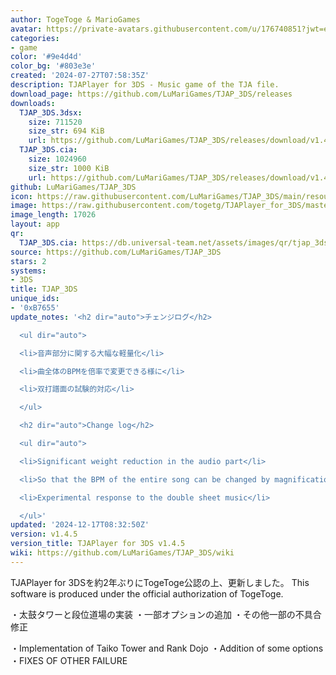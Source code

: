 ```yaml
---
author: TogeToge & MarioGames
avatar: https://private-avatars.githubusercontent.com/u/176740851?jwt=eyJhbGciOiJIUzI1NiIsInR5cCI6IkpXVCJ9.eyJpc3MiOiJnaXRodWIuY29tIiwiYXVkIjoicmF3LmdpdGh1YnVzZXJjb250ZW50LmNvbSIsImtleSI6ImtleTEiLCJleHAiOjE3MzQ2MzU5NDAsIm5iZiI6MTczNDYzNDc0MCwicGF0aCI6Ii91LzE3Njc0MDg1MSJ9.1W-dCwwdZrXhAMih9syHBB190x70LSkW-yCO-54ookw&v=4
categories:
- game
color: '#9e4d4d'
color_bg: '#803e3e'
created: '2024-07-27T07:58:35Z'
description: TJAPlayer for 3DS - Music game of the TJA file.
download_page: https://github.com/LuMariGames/TJAP_3DS/releases
downloads:
  TJAP_3DS.3dsx:
    size: 711520
    size_str: 694 KiB
    url: https://github.com/LuMariGames/TJAP_3DS/releases/download/v1.4.5/TJAP_3DS.3dsx
  TJAP_3DS.cia:
    size: 1024960
    size_str: 1000 KiB
    url: https://github.com/LuMariGames/TJAP_3DS/releases/download/v1.4.5/TJAP_3DS.cia
github: LuMariGames/TJAP_3DS
icon: https://raw.githubusercontent.com/LuMariGames/TJAP_3DS/main/resource/icon.png
image: https://raw.githubusercontent.com/togetg/TJAPlayer_for_3DS/master/resource/banner.png
image_length: 17026
layout: app
qr:
  TJAP_3DS.cia: https://db.universal-team.net/assets/images/qr/tjap_3ds-cia.png
source: https://github.com/LuMariGames/TJAP_3DS
stars: 2
systems:
- 3DS
title: TJAP_3DS
unique_ids:
- '0xB7655'
update_notes: '<h2 dir="auto">チェンジログ</h2>

  <ul dir="auto">

  <li>音声部分に関する大幅な軽量化</li>

  <li>曲全体のBPMを倍率で変更できる様に</li>

  <li>双打譜面の試験的対応</li>

  </ul>

  <h2 dir="auto">Change log</h2>

  <ul dir="auto">

  <li>Significant weight reduction in the audio part</li>

  <li>So that the BPM of the entire song can be changed by magnification</li>

  <li>Experimental response to the double sheet music</li>

  </ul>'
updated: '2024-12-17T08:32:50Z'
version: v1.4.5
version_title: TJAPlayer for 3DS v1.4.5
wiki: https://github.com/LuMariGames/TJAP_3DS/wiki
---
```

TJAPlayer for 3DSを約2年ぶりにTogeToge公認の上、更新しました。
This software is produced under the official authorization of TogeToge.

・太鼓タワーと段位道場の実装
・一部オプションの追加
・その他一部の不具合修正

・Implementation of Taiko Tower and Rank Dojo
・Addition of some options
・FIXES OF OTHER FAILURE
